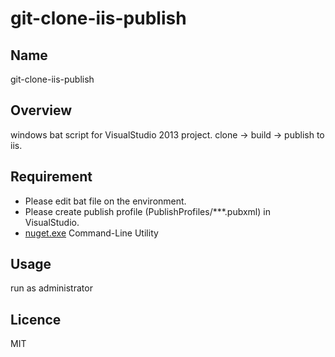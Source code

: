 # git-clone-iis-publish

## Name
git-clone-iis-publish

## Overview
 windows bat script for VisualStudio 2013 project. clone -> build -> publish to iis.

## Requirement
* Please edit bat file on the environment.
* Please create publish profile (PublishProfiles/***.pubxml) in VisualStudio. 
* [nuget.exe](http://docs.nuget.org/consume/installing-nuget) Command-Line Utility

## Usage
run as administrator

## Licence
MIT
